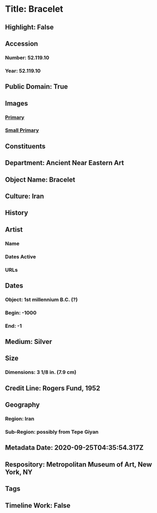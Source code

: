 # Title: Bracelet
## Highlight: False
## Accession
### Number: 52.119.10
### Year: 52.119.10
## Public Domain: True
## Images
### [Primary](https://images.metmuseum.org/CRDImages/an/original/ME52_119_10.jpg)
### [Small Primary](https://images.metmuseum.org/CRDImages/an/web-large/ME52_119_10.jpg)
## Constituents
## Department: Ancient Near Eastern Art
## Object Name: Bracelet
## Culture: Iran
## History
## Artist
### Name
### Dates Active
### URLs
## Dates
### Object: 1st millennium B.C. (?)
### Begin: -1000
### End: -1
## Medium: Silver
## Size
### Dimensions: 3 1/8 in. (7.9 cm)
## Credit Line: Rogers Fund, 1952
## Geography
### Region: Iran
### Sub-Region: possibly from Tepe Giyan
## Metadata Date: 2020-09-25T04:35:54.317Z
## Respository: Metropolitan Museum of Art, New York, NY
## Tags
## Timeline Work: False